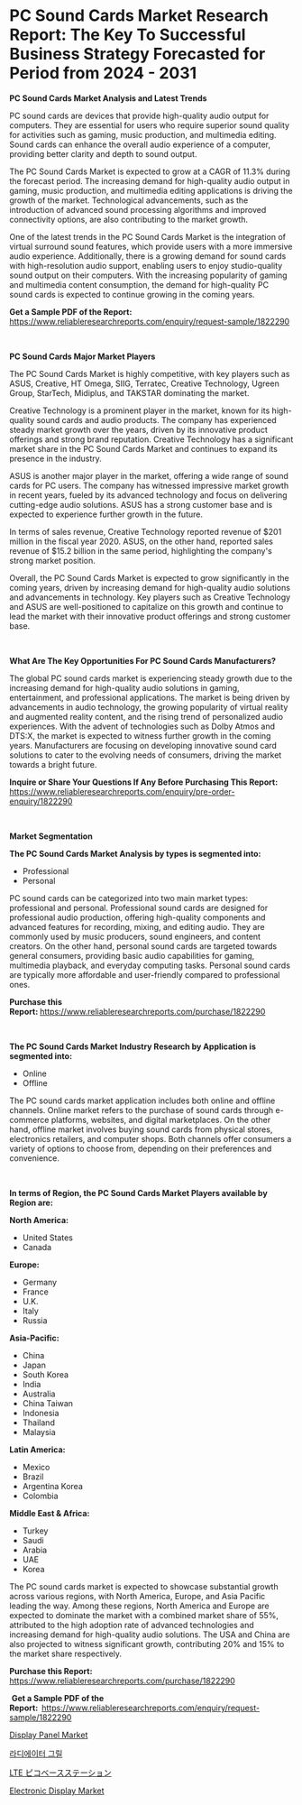 <p><h1>PC Sound Cards Market Research Report: The Key To Successful Business Strategy Forecasted for Period from 2024 - 2031</h1></p><p><strong>PC Sound Cards Market Analysis and Latest Trends</strong></p>
<p><p>PC sound cards are devices that provide high-quality audio output for computers. They are essential for users who require superior sound quality for activities such as gaming, music production, and multimedia editing. Sound cards can enhance the overall audio experience of a computer, providing better clarity and depth to sound output.</p><p>The PC Sound Cards Market is expected to grow at a CAGR of 11.3% during the forecast period. The increasing demand for high-quality audio output in gaming, music production, and multimedia editing applications is driving the growth of the market. Technological advancements, such as the introduction of advanced sound processing algorithms and improved connectivity options, are also contributing to the market growth.</p><p>One of the latest trends in the PC Sound Cards Market is the integration of virtual surround sound features, which provide users with a more immersive audio experience. Additionally, there is a growing demand for sound cards with high-resolution audio support, enabling users to enjoy studio-quality sound output on their computers. With the increasing popularity of gaming and multimedia content consumption, the demand for high-quality PC sound cards is expected to continue growing in the coming years.</p></p>
<p><strong>Get a Sample PDF of the Report:&nbsp;</strong> <a href="https://www.reliableresearchreports.com/enquiry/request-sample/1822290">https://www.reliableresearchreports.com/enquiry/request-sample/1822290</a></p>
<p>&nbsp;</p>
<p><strong>PC Sound Cards Major Market Players</strong></p>
<p><p>The PC Sound Cards Market is highly competitive, with key players such as ASUS, Creative, HT Omega, SIIG, Terratec, Creative Technology, Ugreen Group, StarTech, Midiplus, and TAKSTAR dominating the market. </p><p>Creative Technology is a prominent player in the market, known for its high-quality sound cards and audio products. The company has experienced steady market growth over the years, driven by its innovative product offerings and strong brand reputation. Creative Technology has a significant market share in the PC Sound Cards Market and continues to expand its presence in the industry.</p><p>ASUS is another major player in the market, offering a wide range of sound cards for PC users. The company has witnessed impressive market growth in recent years, fueled by its advanced technology and focus on delivering cutting-edge audio solutions. ASUS has a strong customer base and is expected to experience further growth in the future.</p><p>In terms of sales revenue, Creative Technology reported revenue of $201 million in the fiscal year 2020. ASUS, on the other hand, reported sales revenue of $15.2 billion in the same period, highlighting the company's strong market position.</p><p>Overall, the PC Sound Cards Market is expected to grow significantly in the coming years, driven by increasing demand for high-quality audio solutions and advancements in technology. Key players such as Creative Technology and ASUS are well-positioned to capitalize on this growth and continue to lead the market with their innovative product offerings and strong customer base.</p></p>
<p>&nbsp;</p>
<p><strong>What Are The Key Opportunities For PC Sound Cards Manufacturers?</strong></p>
<p><p>The global PC sound cards market is experiencing steady growth due to the increasing demand for high-quality audio solutions in gaming, entertainment, and professional applications. The market is being driven by advancements in audio technology, the growing popularity of virtual reality and augmented reality content, and the rising trend of personalized audio experiences. With the advent of technologies such as Dolby Atmos and DTS:X, the market is expected to witness further growth in the coming years. Manufacturers are focusing on developing innovative sound card solutions to cater to the evolving needs of consumers, driving the market towards a bright future.</p></p>
<p><strong>Inquire or Share Your Questions If Any Before Purchasing This Report:</strong> <a href="https://www.reliableresearchreports.com/enquiry/pre-order-enquiry/1822290">https://www.reliableresearchreports.com/enquiry/pre-order-enquiry/1822290</a></p>
<p>&nbsp;</p>
<p><strong>Market Segmentation</strong></p>
<p><strong>The PC Sound Cards Market Analysis by types is segmented into:</strong></p>
<p><ul><li>Professional</li><li>Personal</li></ul></p>
<p><p>PC sound cards can be categorized into two main market types: professional and personal. Professional sound cards are designed for professional audio production, offering high-quality components and advanced features for recording, mixing, and editing audio. They are commonly used by music producers, sound engineers, and content creators. On the other hand, personal sound cards are targeted towards general consumers, providing basic audio capabilities for gaming, multimedia playback, and everyday computing tasks. Personal sound cards are typically more affordable and user-friendly compared to professional ones.</p></p>
<p><strong>Purchase this Report:&nbsp;</strong><a href="https://www.reliableresearchreports.com/purchase/1822290">https://www.reliableresearchreports.com/purchase/1822290</a></p>
<p>&nbsp;</p>
<p><strong>The PC Sound Cards Market Industry Research by Application is segmented into:</strong></p>
<p><ul><li>Online</li><li>Offline</li></ul></p>
<p><p>The PC sound cards market application includes both online and offline channels. Online market refers to the purchase of sound cards through e-commerce platforms, websites, and digital marketplaces. On the other hand, offline market involves buying sound cards from physical stores, electronics retailers, and computer shops. Both channels offer consumers a variety of options to choose from, depending on their preferences and convenience.</p></p>
<p>&nbsp;</p>
<p><strong>In terms of Region, the PC Sound Cards Market Players available by Region are:</strong></p>
<p>
    <p> <strong> North America: </strong>
        <ul>
            <li>United States</li>
            <li>Canada</li>
        </ul>
        </p> 
    <p> <strong> Europe: </strong>
        <ul>
            <li>Germany</li>
            <li>France</li>
            <li>U.K.</li>
            <li>Italy</li>
            <li>Russia</li>
        </ul>
        </p> 
    <p> <strong> Asia-Pacific: </strong>
        <ul>
            <li>China</li>
            <li>Japan</li>
            <li>South Korea</li>
            <li>India</li>
            <li>Australia</li>
            <li>China Taiwan</li>
            <li>Indonesia</li>
            <li>Thailand</li>
            <li>Malaysia</li>
        </ul>
        </p> 
    <p> <strong> Latin America: </strong>
        <ul>
            <li>Mexico</li>
            <li>Brazil</li>
            <li>Argentina Korea</li>
            <li>Colombia</li>
        </ul>
        </p> 
    <p> <strong> Middle East & Africa: </strong>
        <ul>
            <li>Turkey</li>
            <li>Saudi</li>
            <li>Arabia</li>
            <li>UAE</li>
            <li>Korea</li>
        </ul>
    </p>
    </p>
<p><p>The PC sound cards market is expected to showcase substantial growth across various regions, with North America, Europe, and Asia Pacific leading the way. Among these regions, North America and Europe are expected to dominate the market with a combined market share of 55%, attributed to the high adoption rate of advanced technologies and increasing demand for high-quality audio solutions. The USA and China are also projected to witness significant growth, contributing 20% and 15% to the market share respectively.</p></p>
<p><strong>Purchase this Report: </strong><a href="https://www.reliableresearchreports.com/purchase/1822290">https://www.reliableresearchreports.com/purchase/1822290</a></p>
<p>&nbsp;<strong>Get a Sample PDF of the Report:&nbsp;&nbsp;</strong><a href="https://www.reliableresearchreports.com/enquiry/request-sample/1822290">https://www.reliableresearchreports.com/enquiry/request-sample/1822290</a></p>
<p><strong></strong></p>
<p><p><a href="https://github.com/sofayahoo2023/Market-Research-Report-List-3/blob/main/display-panel-market.md">Display Panel Market</a></p><p><a href="https://github.com/fernandotryO5lson96765/Market-Research-Report-List-1/blob/main/79512119154.md">라디에이터 그릴</a></p><p><a href="https://github.com/EmoryYundt1935/Market-Research-Report-List-1/blob/main/98815579805.md">LTE ピコベースステーション</a></p><p><a href="https://github.com/nicholepatriciadoylenwnrjr0/Market-Research-Report-List-1/blob/main/electronic-display-market.md">Electronic Display Market</a></p></p>
